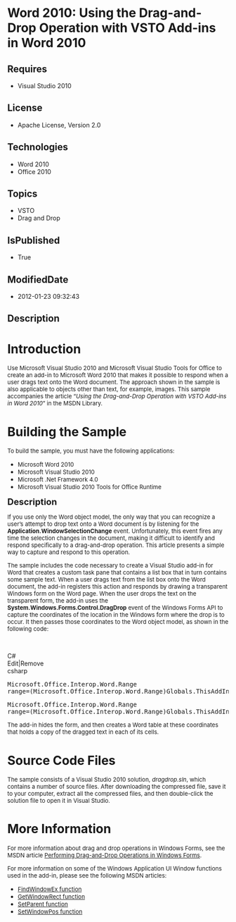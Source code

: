 # Word 2010: Using the Drag-and-Drop Operation with VSTO Add-ins in Word 2010
## Requires
* Visual Studio 2010
## License
* Apache License, Version 2.0
## Technologies
* Word 2010
* Office 2010
## Topics
* VSTO
* Drag and Drop
## IsPublished
* True
## ModifiedDate
* 2012-01-23 09:32:43
## Description

<h1>Introduction</h1>
<p><span style="font-size:small">Use Microsoft Visual Studio 2010 and Microsoft Visual Studio Tools for Office to create an add-in to Microsoft Word 2010 that makes it possible to respond when a user drags text onto the Word document. The approach shown in
 the sample is also </span><span style="font-size:small">applicable to objects other than text, for example, images. This sample accompanies the article &ldquo;<em>Using the Drag-and-Drop Operation with VSTO Add-ins in Word 2010</em>&rdquo; in the MSDN Library.</span></p>
<h1><span>Building the Sample</span></h1>
<p><span style="font-size:small">To build the sample, you must have the following applications:</span></p>
<ul>
<li><span style="font-size:small">Microsoft Word 2010</span> </li><li><span style="font-size:small">Microsoft Visual Studio 2010</span> </li><li><span style="font-size:small">Microsoft .Net Framework 4.0 </span></li><li><span style="font-size:small">Microsoft Visual Studio 2010 Tools for Office Runtime
</span></li></ul>
<p><span style="font-size:20px; font-weight:bold">Description</span></p>
<p><span style="font-size:small">If you use only the Word object model, the only way that you can recognize a user&rsquo;s attempt to drop text onto a Word document is by listening for the
<strong>Application.WindowSelectionChange</strong> event. Unfortunately, this event fires any time the selection changes in the document, making it difficult to identify and respond specifically to a drag-and-drop operation. This article presents a simple way
 to capture and respond to this operation. </span></p>
<p><span style="font-size:small">The sample includes the code necessary to create a Visual Studio add-in for Word that creates a custom task pane that contains a list box that in turn contains some sample text. When a user drags text from the list box onto
 the Word document, the add-in registers this action and responds by drawing a transparent Windows form on the Word page. When the user drops the text on the transparent form, the add-in uses the
<strong>System.Windows.Forms.Control.DragDrop</strong> event of the Windows Forms API to capture the coordinates of the location in the Windows form where the drop is to occur. It then passes those coordinates to the Word object model, as shown in the following
 code:</span></p>
<p>&nbsp;</p>
<div class="scriptcode">
<div class="pluginEditHolder" pluginCommand="mceScriptCode">
<div class="title"><span>C#</span></div>
<div class="pluginLinkHolder"><span class="pluginEditHolderLink">Edit</span>|<span class="pluginRemoveHolderLink">Remove</span></div>
<span class="hidden">csharp</span>
<pre class="hidden">Microsoft.Office.Interop.Word.Range 
range=(Microsoft.Office.Interop.Word.Range)Globals.ThisAddIn.Application.ActiveWindow.RangeFromPoint(e.X, e.Y);</pre>
<div class="preview">
<pre class="csharp">Microsoft.Office.Interop.Word.Range&nbsp;&nbsp;
range=(Microsoft.Office.Interop.Word.Range)Globals.ThisAddIn.Application.ActiveWindow.RangeFromPoint(e.X,&nbsp;e.Y);</pre>
</div>
</div>
</div>
<p><span style="font-size:small">The add-in hides the form, and then creates a Word table at these coordinates that holds a copy of the dragged text in each of its cells.</span></p>
<h1><span>Source Code Files</span></h1>
<p><span style="font-size:small">The sample consists of a Visual Studio 2010 solution,
<em>dragdrop.sln</em>, which contains a number of source files. After downloading the compressed file, save it to your computer, extract all the compressed files, and then double-click the solution file to open it in Visual Studio.</span><em><em></em></em></p>
<h1>More Information</h1>
<p><span style="font-size:small">For more information about drag and drop operations in Windows Forms, see the MSDN article
<a href="http://msdn.microsoft.com/en-us/library/aa984430(v=vs.71).aspx">Performing Drag-and-Drop Operations in Windows Forms</a>.</span></p>
<p><span style="font-size:small">For more information on some of the Windows Application UI Window functions used in the add-in, please see the following MSDN articles:</span></p>
<ul>
<li><span style="font-size:small"><a href="http://msdn.microsoft.com/en-us/library/windows/desktop/ms633500(v=vs.85).aspx">FindWindowEx function</a></span>
</li><li><span style="font-size:small"><a href="http://msdn.microsoft.com/en-us/library/windows/desktop/ms633519(v=vs.85).aspx">GetWindowRect function</a></span>
</li><li><span style="font-size:small"><a href="http://msdn.microsoft.com/en-us/library/windows/desktop/ms633541(v=vs.85).aspx">SetParent function</a></span>
</li><li><span style="font-size:small"><a href="http://msdn.microsoft.com/en-us/library/windows/desktop/ms633545(v=vs.85).aspx">SetWindowPos function</a></span>
</li></ul>
